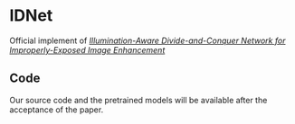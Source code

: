 # IDNet
Official implement of [*Illumination-Aware Divide-and-Conquer Network for Improperly-Exposed Image Enhancement*](https://github.com/Hanfenggang/IDNet/edit/main/README.md)

## Code
Our source code and the pretrained models will be available after the acceptance of the paper.

